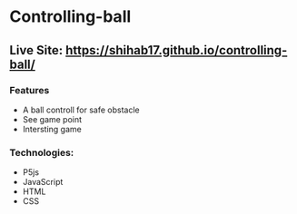 # Controlling-ball
## Live Site: https://shihab17.github.io/controlling-ball/

### Features
  - A ball controll for safe obstacle 
  - See game point
  - Intersting game 
  
### Technologies:

  - P5js
  - JavaScript
  - HTML
  - CSS
  
